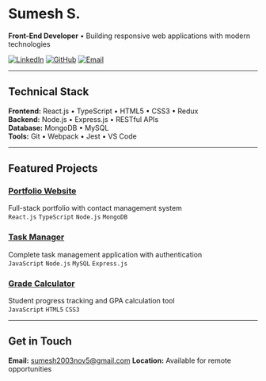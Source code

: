 # Sumesh S.

**Front-End Developer** • Building responsive web applications with modern technologies

[![LinkedIn](https://img.shields.io/badge/LinkedIn-0077B5?style=flat&logo=linkedin&logoColor=white)](https://www.linkedin.com/in/s-sumesh-759132308/)
[![GitHub](https://img.shields.io/badge/GitHub-181717?style=flat&logo=github&logoColor=white)](https://github.com/sumesh-s-dev)
[![Email](https://img.shields.io/badge/Email-EA4335?style=flat&logo=gmail&logoColor=white)](mailto:sumesh.dev@example.com)

---

## Technical Stack

**Frontend:** React.js • TypeScript • HTML5 • CSS3 • Redux  
**Backend:** Node.js • Express.js • RESTful APIs  
**Database:** MongoDB • MySQL  
**Tools:** Git • Webpack • Jest • VS Code

---

## Featured Projects

### [Portfolio Website](https://github.com/sumesh-s-dev/portfolio-website)
Full-stack portfolio with contact management system  
`React.js` `TypeScript` `Node.js` `MongoDB`

### [Task Manager](https://github.com/sumesh-s-dev/task-manager)
Complete task management application with authentication  
`JavaScript` `Node.js` `MySQL` `Express.js`

### [Grade Calculator](https://github.com/sumesh-s-dev/grade-calculator)
Student progress tracking and GPA calculation tool  
`JavaScript` `HTML5` `CSS3`

---

## Get in Touch

**Email:** sumesh2003nov5@gmail.com 
**Location:** Available for remote opportunities
